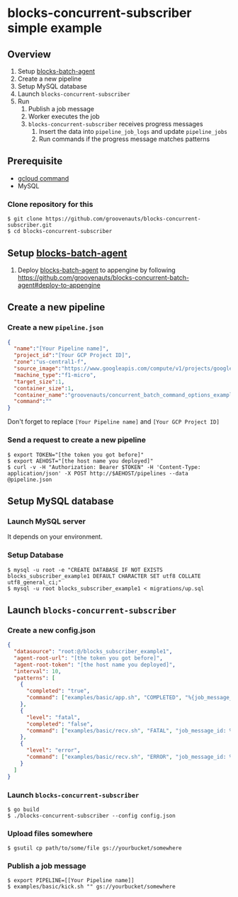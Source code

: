 # blocks-concurrent-subscriber simple example

## Overview

1. Setup [blocks-batch-agent](https://github.com/groovenauts/blocks-concurrent-batch-agent)
1. Create a new pipeline
1. Setup MySQL database
1. Launch `blocks-concurrent-subscriber`
1. Run
    1. Publish a job message
    1. Worker executes the job
    1. `blocks-concurrent-subscriber` receives progress messages
        1. Insert the data into `pipeline_job_logs` and update `pipeline_jobs`
        1. Run commands if the progress message matches patterns

## Prerequisite

- [gcloud command](https://cloud.google.com/sdk/gcloud/)
- MySQL

### Clone repository for this

```
$ git clone https://github.com/groovenauts/blocks-concurrent-subscriber.git
$ cd blocks-concurrent-subscriber
```


## Setup [blocks-batch-agent](https://github.com/groovenauts/blocks-concurrent-batch-agent)

1. Deploy [blocks-batch-agent](https://github.com/groovenauts/blocks-concurrent-batch-agent) to appengine by following https://github.com/groovenauts/blocks-concurrent-batch-agent#deploy-to-appengine

## Create a new pipeline

### Create a new `pipeline.json`

```json
{
  "name":"[Your Pipeline name]",
  "project_id":"[Your GCP Project ID]",
  "zone":"us-central1-f",
  "source_image":"https://www.googleapis.com/compute/v1/projects/google-containers/global/images/gci-stable-55-8872-76-0",
  "machine_type":"f1-micro",
  "target_size":1,
  "container_size":1,
  "container_name":"groovenauts/concurrent_batch_command_options_example:0.4.0",
  "command":""
}
```

Don't forget to replace `[Your Pipeline name]` and `[Your GCP Project ID]`

### Send a request to create a new pipeline

```
$ export TOKEN="[the token you got before]"
$ export AEHOST="[the host name you deployed]"
$ curl -v -H "Authorization: Bearer $TOKEN" -H 'Content-Type: application/json' -X POST http://$AEHOST/pipelines --data @pipeline.json
```

## Setup MySQL database

### Launch MySQL server

It depends on your environment.

### Setup Database

```
$ mysql -u root -e "CREATE DATABASE IF NOT EXISTS blocks_subscriber_example1 DEFAULT CHARACTER SET utf8 COLLATE utf8_general_ci;"
$ mysql -u root blocks_subscriber_example1 < migrations/up.sql
```

## Launch `blocks-concurrent-subscriber`

### Create a new config.json

```json
{
  "datasource": "root:@/blocks_subscriber_example1",
  "agent-root-url": "[the token you got before]",
  "agent-root-token": "[the host name you deployed]",
  "interval": 10,
  "patterns": [
    {
      "completed": "true",
      "command": ["examples/basic/app.sh", "COMPLETED", "%{job_message_id}"]
    },
    {
      "level": "fatal",
      "completed": "false",
      "command": ["examples/basic/recv.sh", "FATAL", "job_message_id: %{job_message_id}, msg: %{data}"]
    },
    {
      "level": "error",
      "command": ["examples/basic/recv.sh", "ERROR", "job_message_id: %{job_message_id}, msg: %{data}"]
    }
  ]
}
```

### Launch `blocks-concurrent-subscriber`

```
$ go build
$ ./blocks-concurrent-subscriber --config config.json
```

### Upload files somewhere

```
$ gsutil cp path/to/some/file gs://yourbucket/somewhere
```


### Publish a job message

```
$ export PIPELINE=[[Your Pipeline name]]
$ examples/basic/kick.sh "" gs://yourbucket/somewhere
```
